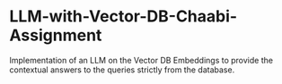 # LLM-with-Vector-DB-Chaabi-Assignment
Implementation of an LLM on the Vector DB Embeddings to provide the contextual answers to the queries strictly from the database.
